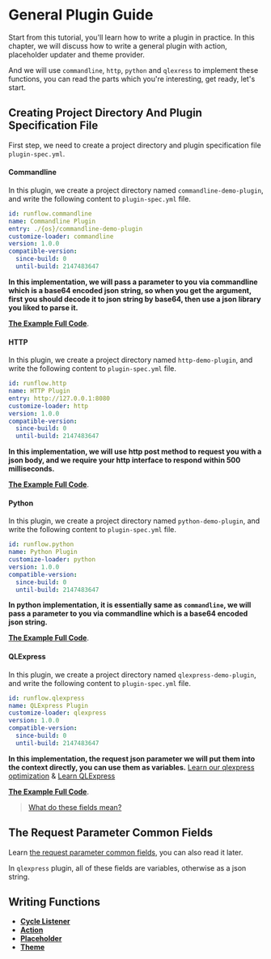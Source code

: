 # General Plugin Guide

Start from this tutorial, you'll learn how to write a plugin in practice. In this chapter, we will discuss how to write a general plugin with action, placeholder updater and theme provider.

And we will use `commandline`, `http`, `python` and `qlexress` to implement these functions, you can read the parts which you're interesting, get ready, let's start.

## Creating Project Directory And Plugin Specification File

First step, we need to create a project directory and plugin specification file `plugin-spec.yml`.

<!-- tabs:start -->

#### **Commandline**

In this plugin, we create a project directory named `commandline-demo-plugin`, and write the following content to `plugin-spec.yml` file.

```yaml
id: runflow.commandline
name: Commandline Plugin
entry: ./{os}/commandline-demo-plugin
customize-loader: commandline
version: 1.0.0
compatible-version:
  since-build: 0
  until-build: 2147483647
```

**In this implementation, we will pass a parameter to you via commandline which is a base64 encoded json string, so when you get the argument, first you should decode it to json string by base64, then use a json library you liked to parse it.**

[**The Example Full Code**](https://github.com/myrestop/myflow-plugin-guide/tree/master/general-plugin-guide/commandline-demo-plugin).

#### **HTTP**

In this plugin, we create a project directory named `http-demo-plugin`, and write the following content to `plugin-spec.yml` file.

```yaml
id: runflow.http
name: HTTP Plugin
entry: http://127.0.0.1:8080
customize-loader: http
version: 1.0.0
compatible-version:
  since-build: 0
  until-build: 2147483647
```

**In this implementation, we will use http post method to request you with a json body, and we require your http interface to respond within 500 milliseconds.** 

[**The Example Full Code**](https://github.com/myrestop/myflow-plugin-guide/tree/master/general-plugin-guide/http-demo-plugin).

#### **Python**

In this plugin, we create a project directory named `python-demo-plugin`, and write the following content to `plugin-spec.yml` file.

```yaml
id: runflow.python
name: Python Plugin
customize-loader: python
version: 1.0.0
compatible-version:
  since-build: 0
  until-build: 2147483647
```

**In python implementation, it is essentially same as `commandline`, we will pass a parameter to you via commandline which is a base64 encoded json string.**

[**The Example Full Code**](https://github.com/myrestop/myflow-plugin-guide/tree/master/general-plugin-guide/python-demo-plugin).

#### **QLExpress**

In this plugin, we create a project directory named `qlexpress-demo-plugin`, and write the following content to `plugin-spec.yml` file.

```yaml
id: runflow.qlexpress
name: QLExpress Plugin
customize-loader: qlexpress
version: 1.0.0
compatible-version:
  since-build: 0
  until-build: 2147483647
```

**In this implementation, the request json parameter we will put them into the context directly, you can use them as variables.** [Learn our qlexpress optimization](appendix/qlexpress.md#qlexpress) & [Learn QLExpress](https://github.com/alibaba/QLExpress)

[**The Example Full Code**](https://github.com/myrestop/myflow-plugin-guide/tree/master/general-plugin-guide/qlexpress-demo-plugin).

<!-- tabs:end -->

> [What do these fields mean?](appendix/plugin_specification.md#plugin-specification)

## The Request Parameter Common Fields

Learn [the request parameter common fields](appendix/json_rpc.md#the-request-parameter-common-fields), you can also read it later.

In `qlexpress` plugin, all of these fields are variables, otherwise as a json string.

## Writing Functions

- [**Cycle Listener**](general-plugin-guide/cycle-listener.md#cycle-listener)
- [**Action**](general-plugin-guide/action.md#action)
- [**Placeholder**](general-plugin-guide/placeholder.md#placeholder)
- [**Theme**](general-plugin-guide/theme.md#theme)
